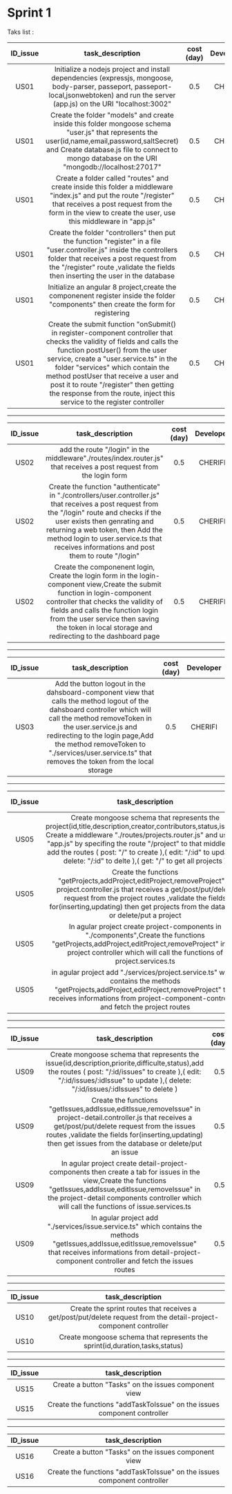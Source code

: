 # Sprint 1

Taks list :

| ID_issue | task_description | cost (day) | Developer |
| :-: | :-: | :-: | :-: |
| US01 | Initialize a nodejs project and install dependencies (expressjs, mongoose, body-parser, passeport, passeport-local,jsonwebtoken) and run the server (app.js) on the URI "localhost:3002" | 0.5 | CHERIFI |
| US01 | Create the folder "models" and create inside this folder mongoose schema "user.js" that represents the user(id,name,email,password,saltSecret) and Create database.js file to connect to mongo database on the URI "mongodb://localhost:27017" | 0.5 | CHERIFI |
| US01 | Create a folder called "routes" and create inside this folder a middleware "index.js" and put the route "/register" that receives a post request from the form in the view to create the user, use this middleware in "app.js" | 0.5 | CHERIFI |
| US01 | Create the folder "controllers" then put the function "register" in a file "user.controller.js" inside the controllers folder that receives a post request from the "/register" route ,validate the fields then inserting the user in the database | 0.5 | CHERIFI |
| US01 | Initialize an angular 8 project,create the componenent register inside the folder "components" then create the form for registering | 0.5 | CHERIFI |
| US01 |Create the submit function "onSubmit() in register-component controller that checks the validity of fields and calls the function postUser() from the user service, create a "user.service.ts" in the folder "services" which contain the method postUser that receive a user and post it to route "/register" then getting the response from the route, inject this service to the register controller | 0.5 | CHERIFI |

----------------------------------------------------------------------------------------------------------------------

| ID_issue | task_description | cost (day) | Developer |
| :-: | :-: | :-: | :-: |
| US02 | add the route "/login" in the middleware"./routes/index.router.js" that receives a post request from the login form | 0.5 | CHERIFI |
| US02 | Create the function "authenticate" in "./controllers/user.controller.js" that receives a post request from the "/login" route and checks if the user exists then genrating and returning a web token, then Add the method login to user.service.ts that receives informations and post them to route "/login" | 0.5 | CHERIFI |
| US02 | Create the componenent login, Create the login form in the login-component view,Create the submit function in login-component controller that checks the validity of fields and calls the function login from the user service then saving the token in local storage and redirecting to the dashboard page | 0.5 | CHERIFI |

----------------------------------------------------------------------------------------------------------------------

| ID_issue | task_description | cost (day) | Developer |
| :-: | :-: | :-: | :-: |
| US03 | Add the button logout in the dahsboard-component view that calls the method logout of the dahsboard controller which will call the method removeToken in the user.service.js and redirecting to the login page,Add the method removeToken to "./services/user.service.ts" that removes the token from the local storage | 0.5 | CHERIFI |

----------------------------------------------------------------------------------------------------------------------

| ID_issue | task_description | cost (day) | Developer |
| :-: | :-: | :-: | :-: |
| US05 | Create mongoose schema that represents the project(id,title,description,creator,contributors,status,issues), Create a middleware "./routes/projects.router.js" and use it in "app.js" by specifing the route "/project" to that middleware, add the routes ( post: "/" to create ),( edit: "/:id" to update ),( delete: "/:id" to delte ),( get: "/" to get all projects )| 0.5 |  |
| US05 | Create the functions "getProjects,addProject,editProject,removeProject" in project.controller.js that receives a get/post/put/delete request from the project routes ,validate the fields for(inserting,updating) then get projects from the database or delete/put a project| 0.5 |  |
| US05 | In agular project create project-components in "./components",Create the functions "getProjects,addProject,editProject,removeProject" in the project controller which will call the functions of project.services.ts | 0.5 |  |
| US05 | in agular project add "./services/project.service.ts" which contains the methods "getProjects,addProject,editProject,removeProject" that receives informations from project-component-controllers and fetch the project routes | 0.5 |  |


----------------------------------------------------------------------------------------------------------------------

| ID_issue | task_description | cost (day) | Developer |
| :-: | :-: | :-: | :-: |
| US09 | Create mongoose schema that represents the issue(id,description,priorite,difficulte,status),add the routes ( post: "/:id/issues" to create ),( edit: "/:id/issues/:idIssue" to update ),( delete: "/:id/issues/:idIssues" to delete ) | 0.5 | |  
| US09 | Create the functions "getIssues,addIssue,editIssue,removeIssue" in project-detail.controller.js that receives a get/post/put/delete request from the issues routes ,validate the fields for(inserting,updating) then get issues from the database or delete/put an issue | 0.5 | |  
| US09 | In agular project create detail-project-components then create a tab for issues in the view,Create the functions "getIssues,addIssue,editIssue,removeIssue" in the project-detail components controller which will call the functions of issue.services.ts | 0.5 | |  
| US09 | In agular project add "./services/issue.service.ts" which contains the methods "getIssues,addIssue,editIssue,removeIssue" that receives informations from detail-project-component controller and fetch the issues routes | 0.5 | | 

----------------------------------------------------------------------------------------------------------------------

| ID_issue | task_description |
| :-: | :-: |
| US10 | Create the sprint routes that receives a get/post/put/delete request from the detail-project-component controller|
| US10 | Create mongoose schema that represents the sprint(id,duration,tasks,status) |

----------------------------------------------------------------------------------------------------------------------

| ID_issue | task_description |
| :-: | :-: |
| US15 | Create a button "Tasks" on the issues component view |
| US15 | Create the functions "addTaskToIssue" on the issues component controller |

----------------------------------------------------------------------------------------------------------------------

| ID_issue | task_description |
| :-: | :-: |
| US16 | Create a button "Tasks" on the issues component view |
| US16 | Create the functions "addTaskToIssue" on the issues component controller |
